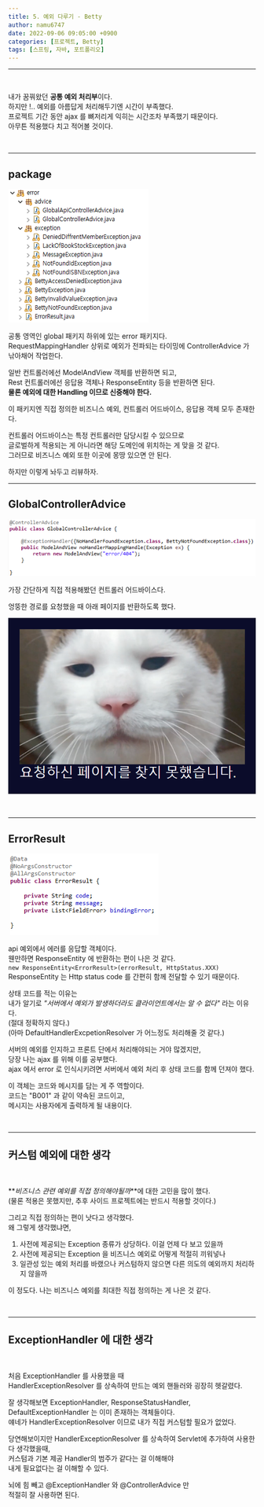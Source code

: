 ```yaml
---
title: 5. 예외 다루기 - Betty
author: namu6747
date: 2022-09-06 09:05:00 +0900
categories: [프로젝트, Betty]
tags: [스프링, 자바, 포트폴리오]
---
```


<hr/>
<br/>

내가 꿈꿔왔던 **공통 예외 처리부**이다.  
하지만 !.. 예외를 아름답게 처리해두기엔 시간이 부족했다.  
프로젝트 기간 동안 ajax 를 뼈저리게 익히는 시간조차 부족했기 때문이다.  
아무튼 적용했다 치고 적어볼 것이다.  

<br/>
<hr/>

## package

<!-- package -->
![Desktop View](/assets/img/betty/exception/package.png)

공통 영역인 global 패키지 하위에 있는 error 패키지다.  
RequestMappingHandler 상위로 예외가 전파되는 타이밍에 ControllerAdvice 가 낚아채어 작업한다.  

일반 컨트롤러에선 ModelAndView 객체를 반환하면 되고,  
Rest 컨트롤러에선 응답용 객체나 ResponseEntity 등을 반환하면 된다.  
**물론 예외에 대한 Handling 이므로 신중해야 한다.**  

이 패키지엔 직접 정의한 비즈니스 예외, 컨트롤러 어드바이스, 응답용 객체 모두 존재한다.  

컨트롤러 어드바이스는 특정 컨트롤러만 담당시킬 수 있으므로  
글로벌하게 적용되는 게 아니라면 해당 도메인에 위치하는 게 맞을 것 같다.  
그러므로 비즈니스 예외 또한 이곳에 몽땅 있으면 안 된다.  

하지만 이렇게 놔두고 리뷰하자.  


<hr/>

## GlobalControllerAdvice

<!-- GlobalControllerAdvice -->
![Desktop View](/assets/img/betty/exception/gca.png)

가장 간단하게 직접 적용해봤던 컨트롤러 어드바이스다.  

엉뚱한 경로를 요청했을 때 아래 페이지를 반환하도록 했다.  

![Desktop View](/assets/img/betty/exception/404.png)

<br/>
<hr/>

## ErrorResult 

<!-- error result object-->
![Desktop View](/assets/img/betty/exception/er.png)

api 예외에서 에러를 응답할 객체이다.  
웬만하면 ResponseEntity 에 반환하는 편이 나은 것 같다.  
`new ResponseEntity<ErrorResult>(errorResult, HttpStatus.XXX)`
ResponseEntity 는 Http status code 를 간편히 함께 전달할 수 있기 때문이다.  

상태 코드를 적는 이유는  
내가 알기로 _"서버에서 예외가 발생하더라도 클라이언트에서는 알 수 없다"_ 라는 이유다.  
(절대 정확하지 않다.)  
(아마 DefaultHandlerExcpetionResolver 가 어느정도 처리해줄 것 같다.)

서버의 예외를 인지하고 프론트 단에서 처리해야되는 거야 많겠지만,  
당장 나는 ajax 를 위해 이를 공부했다.  
ajax 에서 error 로 인식시키려면 서버에서 예외 처리 후 상태 코드를 함께 던져야 했다.  

이 객체는 코드와 메시지를 담는 게 주 역할이다.  
코드는 "B001" 과 같이 약속된 코드이고,  
메시지는 사용자에게 출력하게 될 내용이다.  


<br/>
<hr/>

## 커스텀 예외에 대한 생각
<br/>

**_비즈니스 관련 예외를 직접 정의해야될까_**에 대한 고민을 많이 했다.  
(물론 적용은 못했지만, 추후 사이드 프로젝트에는 반드시 적용할 것이다.)  

그리고 직접 정의하는 편이 낫다고 생각했다.  
왜 그렇게 생각했냐면,  

1. 사전에 제공되는 Exception 종류가 상당하다. 이걸 언제 다 보고 있을까
2. 사전에 제공되는 Exception 을 비즈니스 예외로 어떻게 적절히 끼워넣나
3. 일관성 있는 예외 처리를 바랬으나 커스텀하지 않으면 다른 의도의 예외까지 처리하지 않을까

이 정도다.
나는 비즈니스 예외를 최대한 직접 정의하는 게 나은 것 같다.  


<br/>
<hr/>

## ExceptionHandler 에 대한 생각
<br/>

처음 ExceptionHandler 를 사용했을 때  
HandlerExceptionResolver 를 상속하여 만드는 예외 핸들러와 굉장히 헷갈렸다.  

잘 생각해보면 ExceptionHandler, ResponseStatusHandler,  
DefaultExceptionHandler 는 이미 존재하는 객체들이다.  
얘네가 HandlerExceptionResolver 이므로 내가 직접 커스텀할 필요가 없었다.  

당연해보이지만 HandlerExceptionResolver 를 상속하여 
Servlet에 추가하여 사용한다 생각했을때,  
커스텀과 기본 제공 Handler의 범주가 같다는 걸 이해해야   
내게 필요없다는 걸 이해할 수 있다.

뇌에 힘 빼고 @ExceptionHandler 와 @ControllerAdvice 만  
적절히 잘 사용하면 된다.  